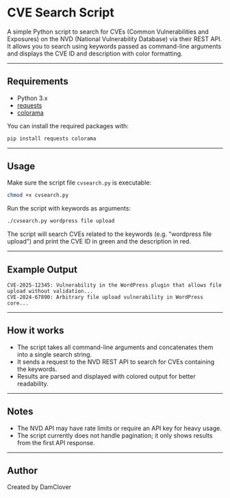 # CVE Search Script

A simple Python script to search for CVEs (Common Vulnerabilities and Exposures) on the NVD (National Vulnerability Database) via their REST API.  
It allows you to search using keywords passed as command-line arguments and displays the CVE ID and description with color formatting.

---

## Requirements

- Python 3.x
- [requests](https://pypi.org/project/requests/)
- [colorama](https://pypi.org/project/colorama/)

You can install the required packages with:

```bash
pip install requests colorama
````

---

## Usage

Make sure the script file `cvsearch.py` is executable:

```bash
chmod +x cvsearch.py
```

Run the script with keywords as arguments:

```bash
./cvsearch.py wordpress file upload
```

The script will search CVEs related to the keywords (e.g. "wordpress file upload") and print the CVE ID in green and the description in red.

---

## Example Output

```
CVE-2025-12345: Vulnerability in the WordPress plugin that allows file upload without validation...
CVE-2024-67890: Arbitrary file upload vulnerability in WordPress core...
```

---

## How it works

* The script takes all command-line arguments and concatenates them into a single search string.
* It sends a request to the NVD REST API to search for CVEs containing the keywords.
* Results are parsed and displayed with colored output for better readability.

---

## Notes

* The NVD API may have rate limits or require an API key for heavy usage.
* The script currently does not handle pagination; it only shows results from the first API response.

---

## Author

Created by DamClover
